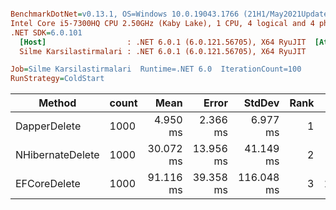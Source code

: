 ``` ini

BenchmarkDotNet=v0.13.1, OS=Windows 10.0.19043.1766 (21H1/May2021Update)
Intel Core i5-7300HQ CPU 2.50GHz (Kaby Lake), 1 CPU, 4 logical and 4 physical cores
.NET SDK=6.0.101
  [Host]                  : .NET 6.0.1 (6.0.121.56705), X64 RyuJIT  [AttachedDebugger]
  Silme Karsilastirmalari : .NET 6.0.1 (6.0.121.56705), X64 RyuJIT

Job=Silme Karsilastirmalari  Runtime=.NET 6.0  IterationCount=100  
RunStrategy=ColdStart  

```
|           Method | count |      Mean |     Error |     StdDev | Rank |     Gen 0 | Allocated |
|----------------- |------ |----------:|----------:|-----------:|-----:|----------:|----------:|
|     DapperDelete |  1000 |  4.950 ms |  2.366 ms |   6.977 ms |    1 |         - |      3 KB |
| NHibernateDelete |  1000 | 30.072 ms | 13.956 ms |  41.149 ms |    2 |         - |  1,864 KB |
|     EFCoreDelete |  1000 | 91.116 ms | 39.358 ms | 116.048 ms |    3 | 1000.0000 |  6,533 KB |
